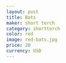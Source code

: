 ```yaml
---
layout: post
title: Bats
maker: short torch
category: shorttorch
color: red
image: red-bats.jpg
price: 20 
currency: USD
---
```

